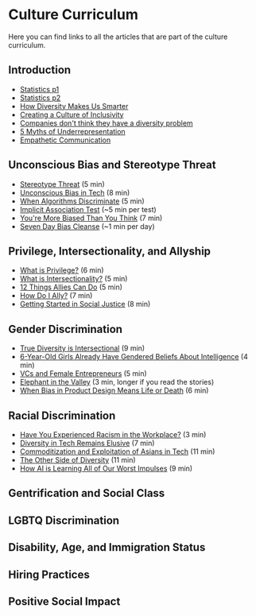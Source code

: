 # Culture Curriculum

Here you can find links to all the articles that are part of the culture curriculum.

## Introduction

+ [Statistics p1][stats]
+ [Statistics p2][stats2]
+ [How Diversity Makes Us Smarter][diversity-smarter]
+ [Creating a Culture of Inclusivity][inclusivity]
+ [Companies don't think they have a diversity problem][no-problem]
+ [5 Myths of Underrepresentation][underrep-myths]
+ [Empathetic Communication][empathetic-comm]

[stats]: http://www.informationisbeautiful.net/visualizations/diversity-in-tech/
[stats2]: http://graphics.wsj.com/diversity-in-tech-companies/
[diversity-smarter]: https://www.scientificamerican.com/article/how-diversity-makes-us-smarter/
[inclusivity]: http://betakit.com/fixing-techs-diversity-problem-means-creating-a-culture-of-inclusivity/
[no-problem]: https://www.bizjournals.com/sanjose/news/2017/03/23/silicon-valley-tech-diversity.html
[underrep-myths]: https://www.linkedin.com/pulse/5-myths-underrepresentation-dominic-price
[empathetic-comm]: https://modelviewculture.com/pieces/breaking-the-tech-language-barrier-how-empathetic-communication-can-bridge-the-gaps

## Unconscious Bias and Stereotype Threat

+ [Stereotype Threat][stereotype-threat] (5 min)
+ [Unconscious Bias in Tech][unconscious-bias] (8 min)
+ [When Algorithms Discriminate][algos-discriminate] (5 min)
+ [Implicit Association Test][iap-test] (~5 min per test)
+ [You're More Biased Than You Think][more-biased] (7 min)
+ [Seven Day Bias Cleanse][bias-cleanse] (~1 min per day)

[stereotype-threat]: http://www.nytimes.com/2012/10/07/opinion/sunday/intelligence-and-the-stereotype-threat.html
[unconscious-bias]: https://medium.com/@aldynchwelos/unconscious-bias-in-tech-why-women-leave-their-engineering-careers-f9653185d17b
[algos-discriminate]: https://www.nytimes.com/2015/07/10/upshot/when-algorithms-discriminate.html
[iap-test]: https://implicit.harvard.edu/implicit/takeatest.html
[more-biased]: https://www.fastcompany.com/3036627/youre-more-biased-than-you-think
[bias-cleanse]: http://www.lookdifferent.org/what-can-i-do/bias-cleanse

## Privilege, Intersectionality, and Allyship

+ [What is Privilege?][privilege] (6 min)
+ [What is Intersectionality?][Intersectionality] (5 min)
+ [12 Things Allies Can Do][allies] (5 min)
+ [How Do I Ally?][allies-2] (7 min)
+ [Getting Started in Social Justice][social-justice] (8 min)

[privilege]: https://www.buzzfeed.com/nicolaharvey/what-is-privilege
[intersectionality]: http://www.care2.com/causes/what-is-intersectionality-and-why-is-it-important.html
[allies]: https://blog.techinclusion.co/tech-diversity-12-things-an-ally-can-do-ca5c93435d26
[allies-2]: https://medium.com/@hadrad1000/how-do-i-ally-being-an-ally-to-women-in-technology-73b70fb86a98
[social-justice]: https://modelviewculture.com/pieces/getting-started-in-techs-social-justice-movement

## Gender Discrimination

+ [True Diversity is Intersectional][intersectional] (9 min)
+ [6-Year-Old Girls Already Have Gendered Beliefs About Intelligence][gendered-beliefs] (4 min)
+ [VCs and Female Entrepreneurs][vc-entrepreneurs] (5 min)
+ [Elephant in the Valley][elephant] (3 min, longer if you read the stories)
+ [When Bias in Product Design Means Life or Death][bias-product] (6 min)

[intersectional]: https://medium.com/projectinclude/true-diversity-is-intersectional-2282b8da8882
[gendered-beliefs]: https://www.theatlantic.com/science/archive/2017/01/six-year-old-girls-already-have-gendered-beliefs-about-intelligence/514340/
[vc-entrepreneurs]: https://hbr.org/2017/05/we-recorded-vcs-conversations-and-analyzed-how-differently-they-talk-about-female-entrepreneurs
[elephant]: https://www.elephantinthevalley.com/
[bias-product]: https://techcrunch.com/2016/11/16/when-bias-in-product-design-means-life-or-death/

## Racial Discrimination

+ [Have You Experienced Racism in the Workplace?][racism-stats] (3 min)
+ [Diversity in Tech Remains Elusive][diversity-elusive] (7 min)
+ [Commoditization and Exploitation of Asians in Tech][asian-racism] (11 min)
+ [The Other Side of Diversity][other-side-diversity] (11 min)
+ [How AI is Learning All of Our Worst Impulses][ai-impulses] (9 min)

[racism-stats]: https://www.comparably.com/guest/culture/tech/all-departments/109-have-you-ever-experienced-racism-in-the-workplace
[diversity-elusive]: https://modelviewculture.com/pieces/diversity-in-tech-remains-elusive-due-to-racism-lack-of-representation-and-cultural-differences
[asian-racism]: https://modelviewculture.com/pieces/damaged-karma-commoditization-and-exploitation-of-asians-in-tech
[other-side-diversity]: https://medium.com/this-is-hard/the-other-side-of-diversity-1bb3de2f053e
[ai-impulses]: https://www.theguardian.com/inequality/2017/aug/08/rise-of-the-racist-robots-how-ai-is-learning-all-our-worst-impulses

## Gentrification and Social Class

## LGBTQ Discrimination

## Disability, Age, and Immigration Status

## Hiring Practices

## Positive Social Impact
